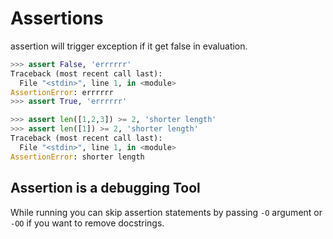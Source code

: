 # Assertions

assertion will trigger exception if it get false in evaluation.

```python
>>> assert False, 'errrrrr'
Traceback (most recent call last):
  File "<stdin>", line 1, in <module>
AssertionError: errrrrr
>>> assert True, 'errrrrr'

>>> assert len([1,2,3]) >= 2, 'shorter length'
>>> assert len([1]) >= 2, 'shorter length'
Traceback (most recent call last):
  File "<stdin>", line 1, in <module>
AssertionError: shorter length
```

## Assertion is a debugging Tool

While running you can skip assertion statements by passing `-O` argument or `-OO` if you want to remove docstrings.
